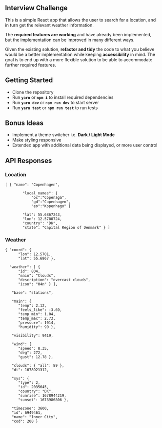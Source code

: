 ## Interview Challenge

This is a simple React app that allows the user to search for a location, and in turn get the relevant weather information.

The **required features are working** and have already been implemented, but the implementation can be improved in many different ways.

Given the existing solution, **refactor and tidy** the code to what you believe would be a better implementation while keeping **accessibility** in mind. The goal is to end up with a more flexible solution to be able to accommodate further required features.

## Getting Started

 - Clone the repository
 - Run **`yarn`** or **`npm i`** to install required dependencies
 - Run **`yarn dev`** or **`npm run dev`** to start server
 - Run **`yarn test`** or **`npm run test`** to run tests

## Bonus Ideas

 - Implement a theme switcher i.e. **Dark / Light Mode**
 - Make styling responsive
 - Extended app with additional data being displayed, or more user control
 
## API Responses
 
### Location

    [ {	"name": "Copenhagen",
    
		    "local_names": {	
			    "oc":"Copenaga",
			    "gd":"Copenhagen",
			    "eo":"Kopenhago" }
			    
		    "lat": 55.6867243,
		    "lon": 12.5700724,
		    "country": "DK",
		    "state": "Capital Region of Denmark" } ]
		    
### Weather

    { "coord": {
	      "lon": 12.5701,
	      "lat": 55.6867 },
       
      "weather": [ {
	      "id": 804,
	   	  "main": "Clouds",
	      "description": "overcast clouds",
	      "icon": "04n" } ],
             
       "base": "stations",
       
       "main": {
          "temp": 2.12,
          "feels_like": -3.69,
          "temp_min": 1.04,
          "temp_max": 2.73,
          "pressure": 1014,
          "humidity": 90 },
          
       "visibility": 9419,
       
       "wind": {
          "speed": 8.35,
          "deg": 272,
          "gust": 12.78 },
          
       "clouds": { "all": 89 },
       "dt": 1678921312,
       
       "sys": {
          "type": 2,
          "id": 2035645,
          "country": "DK",
          "sunrise": 1678944219,
          "sunset": 1678986806 },
          
       "timezone": 3600,
       "id": 6949461,
       "name": "Inner City",
       "cod": 200 }


